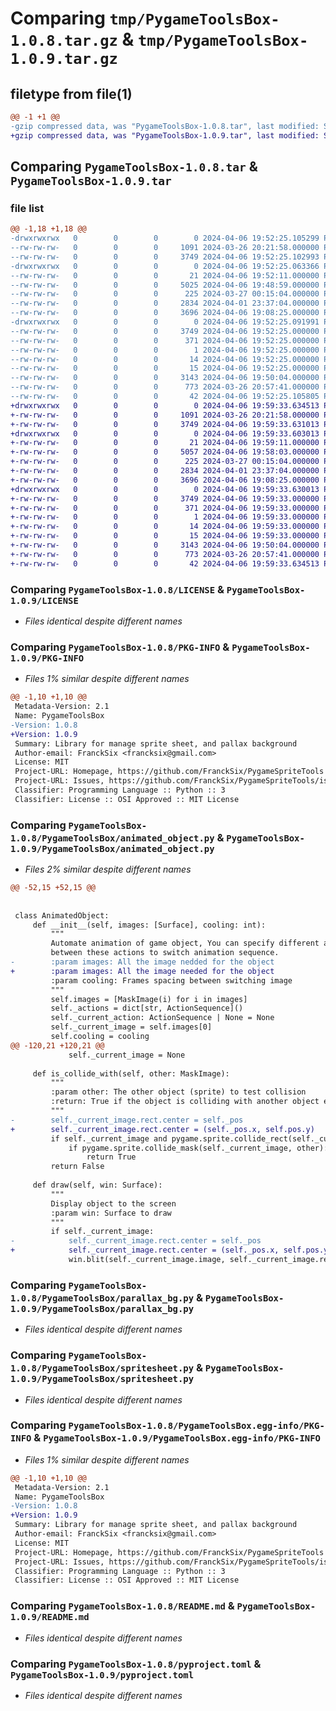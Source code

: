 # Comparing `tmp/PygameToolsBox-1.0.8.tar.gz` & `tmp/PygameToolsBox-1.0.9.tar.gz`

## filetype from file(1)

```diff
@@ -1 +1 @@
-gzip compressed data, was "PygameToolsBox-1.0.8.tar", last modified: Sat Apr  6 19:52:25 2024, max compression
+gzip compressed data, was "PygameToolsBox-1.0.9.tar", last modified: Sat Apr  6 19:59:33 2024, max compression
```

## Comparing `PygameToolsBox-1.0.8.tar` & `PygameToolsBox-1.0.9.tar`

### file list

```diff
@@ -1,18 +1,18 @@
-drwxrwxrwx   0        0        0        0 2024-04-06 19:52:25.105299 PygameToolsBox-1.0.8/
--rw-rw-rw-   0        0        0     1091 2024-03-26 20:21:58.000000 PygameToolsBox-1.0.8/LICENSE
--rw-rw-rw-   0        0        0     3749 2024-04-06 19:52:25.102993 PygameToolsBox-1.0.8/PKG-INFO
-drwxrwxrwx   0        0        0        0 2024-04-06 19:52:25.063366 PygameToolsBox-1.0.8/PygameToolsBox/
--rw-rw-rw-   0        0        0       21 2024-04-06 19:52:11.000000 PygameToolsBox-1.0.8/PygameToolsBox/__init__.py
--rw-rw-rw-   0        0        0     5025 2024-04-06 19:48:59.000000 PygameToolsBox-1.0.8/PygameToolsBox/animated_object.py
--rw-rw-rw-   0        0        0      225 2024-03-27 00:15:04.000000 PygameToolsBox-1.0.8/PygameToolsBox/mask_image.py
--rw-rw-rw-   0        0        0     2834 2024-04-01 23:37:04.000000 PygameToolsBox-1.0.8/PygameToolsBox/parallax_bg.py
--rw-rw-rw-   0        0        0     3696 2024-04-06 19:08:25.000000 PygameToolsBox-1.0.8/PygameToolsBox/spritesheet.py
-drwxrwxrwx   0        0        0        0 2024-04-06 19:52:25.091991 PygameToolsBox-1.0.8/PygameToolsBox.egg-info/
--rw-rw-rw-   0        0        0     3749 2024-04-06 19:52:25.000000 PygameToolsBox-1.0.8/PygameToolsBox.egg-info/PKG-INFO
--rw-rw-rw-   0        0        0      371 2024-04-06 19:52:25.000000 PygameToolsBox-1.0.8/PygameToolsBox.egg-info/SOURCES.txt
--rw-rw-rw-   0        0        0        1 2024-04-06 19:52:25.000000 PygameToolsBox-1.0.8/PygameToolsBox.egg-info/dependency_links.txt
--rw-rw-rw-   0        0        0       14 2024-04-06 19:52:25.000000 PygameToolsBox-1.0.8/PygameToolsBox.egg-info/requires.txt
--rw-rw-rw-   0        0        0       15 2024-04-06 19:52:25.000000 PygameToolsBox-1.0.8/PygameToolsBox.egg-info/top_level.txt
--rw-rw-rw-   0        0        0     3143 2024-04-06 19:50:04.000000 PygameToolsBox-1.0.8/README.md
--rw-rw-rw-   0        0        0      773 2024-03-26 20:57:41.000000 PygameToolsBox-1.0.8/pyproject.toml
--rw-rw-rw-   0        0        0       42 2024-04-06 19:52:25.105805 PygameToolsBox-1.0.8/setup.cfg
+drwxrwxrwx   0        0        0        0 2024-04-06 19:59:33.634513 PygameToolsBox-1.0.9/
+-rw-rw-rw-   0        0        0     1091 2024-03-26 20:21:58.000000 PygameToolsBox-1.0.9/LICENSE
+-rw-rw-rw-   0        0        0     3749 2024-04-06 19:59:33.631013 PygameToolsBox-1.0.9/PKG-INFO
+drwxrwxrwx   0        0        0        0 2024-04-06 19:59:33.603013 PygameToolsBox-1.0.9/PygameToolsBox/
+-rw-rw-rw-   0        0        0       21 2024-04-06 19:59:11.000000 PygameToolsBox-1.0.9/PygameToolsBox/__init__.py
+-rw-rw-rw-   0        0        0     5057 2024-04-06 19:58:03.000000 PygameToolsBox-1.0.9/PygameToolsBox/animated_object.py
+-rw-rw-rw-   0        0        0      225 2024-03-27 00:15:04.000000 PygameToolsBox-1.0.9/PygameToolsBox/mask_image.py
+-rw-rw-rw-   0        0        0     2834 2024-04-01 23:37:04.000000 PygameToolsBox-1.0.9/PygameToolsBox/parallax_bg.py
+-rw-rw-rw-   0        0        0     3696 2024-04-06 19:08:25.000000 PygameToolsBox-1.0.9/PygameToolsBox/spritesheet.py
+drwxrwxrwx   0        0        0        0 2024-04-06 19:59:33.630013 PygameToolsBox-1.0.9/PygameToolsBox.egg-info/
+-rw-rw-rw-   0        0        0     3749 2024-04-06 19:59:33.000000 PygameToolsBox-1.0.9/PygameToolsBox.egg-info/PKG-INFO
+-rw-rw-rw-   0        0        0      371 2024-04-06 19:59:33.000000 PygameToolsBox-1.0.9/PygameToolsBox.egg-info/SOURCES.txt
+-rw-rw-rw-   0        0        0        1 2024-04-06 19:59:33.000000 PygameToolsBox-1.0.9/PygameToolsBox.egg-info/dependency_links.txt
+-rw-rw-rw-   0        0        0       14 2024-04-06 19:59:33.000000 PygameToolsBox-1.0.9/PygameToolsBox.egg-info/requires.txt
+-rw-rw-rw-   0        0        0       15 2024-04-06 19:59:33.000000 PygameToolsBox-1.0.9/PygameToolsBox.egg-info/top_level.txt
+-rw-rw-rw-   0        0        0     3143 2024-04-06 19:50:04.000000 PygameToolsBox-1.0.9/README.md
+-rw-rw-rw-   0        0        0      773 2024-03-26 20:57:41.000000 PygameToolsBox-1.0.9/pyproject.toml
+-rw-rw-rw-   0        0        0       42 2024-04-06 19:59:33.634513 PygameToolsBox-1.0.9/setup.cfg
```

### Comparing `PygameToolsBox-1.0.8/LICENSE` & `PygameToolsBox-1.0.9/LICENSE`

 * *Files identical despite different names*

### Comparing `PygameToolsBox-1.0.8/PKG-INFO` & `PygameToolsBox-1.0.9/PKG-INFO`

 * *Files 1% similar despite different names*

```diff
@@ -1,10 +1,10 @@
 Metadata-Version: 2.1
 Name: PygameToolsBox
-Version: 1.0.8
+Version: 1.0.9
 Summary: Library for manage sprite sheet, and pallax background
 Author-email: FranckSix <francksix@gmail.com>
 License: MIT
 Project-URL: Homepage, https://github.com/FranckSix/PygameSpriteTools
 Project-URL: Issues, https://github.com/FranckSix/PygameSpriteTools/issues
 Classifier: Programming Language :: Python :: 3
 Classifier: License :: OSI Approved :: MIT License
```

### Comparing `PygameToolsBox-1.0.8/PygameToolsBox/animated_object.py` & `PygameToolsBox-1.0.9/PygameToolsBox/animated_object.py`

 * *Files 2% similar despite different names*

```diff
@@ -52,15 +52,15 @@
 
 
 class AnimatedObject:
     def __init__(self, images: [Surface], cooling: int):
         """
         Automate animation of game object, You can specify different action to object and switch
         between these actions to switch animation sequence.
-        :param images: All the image nedded for the object
+        :param images: All the image needed for the object
         :param cooling: Frames spacing between switching image
         """
         self.images = [MaskImage(i) for i in images]
         self._actions = dict[str, ActionSequence]()
         self._current_action: ActionSequence | None = None
         self._current_image = self.images[0]
         self.cooling = cooling
@@ -120,21 +120,21 @@
             self._current_image = None
 
     def is_collide_with(self, other: MaskImage):
         """
         :param other: The other object (sprite) to test collision
         :return: True if the object is colliding with another object else return False
         """
-        self._current_image.rect.center = self._pos
+        self._current_image.rect.center = (self._pos.x, self.pos.y)
         if self._current_image and pygame.sprite.collide_rect(self._current_image, other):
             if pygame.sprite.collide_mask(self._current_image, other):
                 return True
         return False
 
     def draw(self, win: Surface):
         """
         Display object to the screen
         :param win: Surface to draw
         """
         if self._current_image:
-            self._current_image.rect.center = self._pos
+            self._current_image.rect.center = (self._pos.x, self.pos.y)
             win.blit(self._current_image.image, self._current_image.rect)
```

### Comparing `PygameToolsBox-1.0.8/PygameToolsBox/parallax_bg.py` & `PygameToolsBox-1.0.9/PygameToolsBox/parallax_bg.py`

 * *Files identical despite different names*

### Comparing `PygameToolsBox-1.0.8/PygameToolsBox/spritesheet.py` & `PygameToolsBox-1.0.9/PygameToolsBox/spritesheet.py`

 * *Files identical despite different names*

### Comparing `PygameToolsBox-1.0.8/PygameToolsBox.egg-info/PKG-INFO` & `PygameToolsBox-1.0.9/PygameToolsBox.egg-info/PKG-INFO`

 * *Files 1% similar despite different names*

```diff
@@ -1,10 +1,10 @@
 Metadata-Version: 2.1
 Name: PygameToolsBox
-Version: 1.0.8
+Version: 1.0.9
 Summary: Library for manage sprite sheet, and pallax background
 Author-email: FranckSix <francksix@gmail.com>
 License: MIT
 Project-URL: Homepage, https://github.com/FranckSix/PygameSpriteTools
 Project-URL: Issues, https://github.com/FranckSix/PygameSpriteTools/issues
 Classifier: Programming Language :: Python :: 3
 Classifier: License :: OSI Approved :: MIT License
```

### Comparing `PygameToolsBox-1.0.8/README.md` & `PygameToolsBox-1.0.9/README.md`

 * *Files identical despite different names*

### Comparing `PygameToolsBox-1.0.8/pyproject.toml` & `PygameToolsBox-1.0.9/pyproject.toml`

 * *Files identical despite different names*

